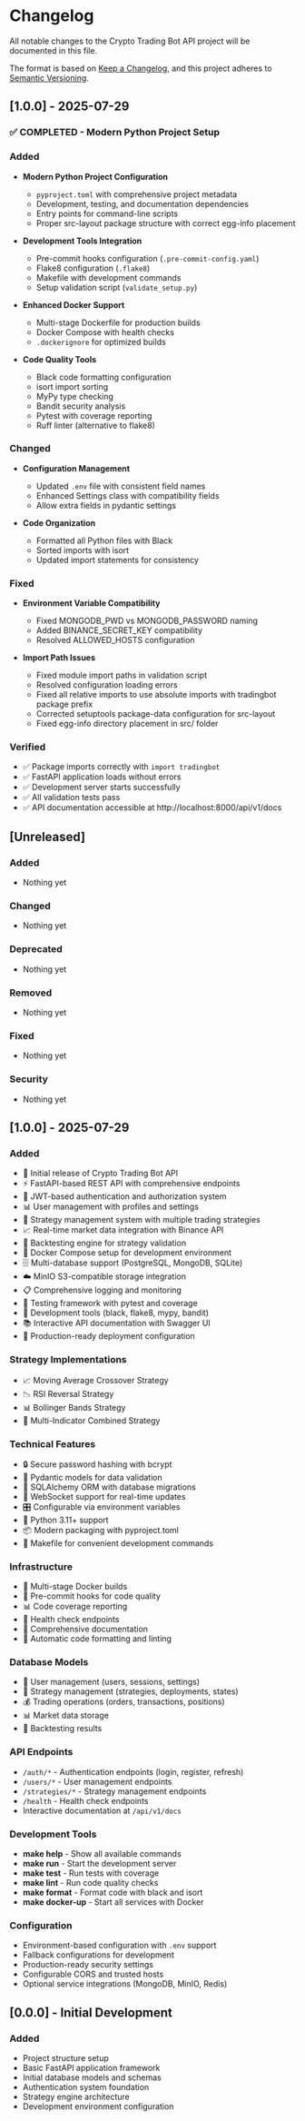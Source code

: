 # Changelog

All notable changes to the Crypto Trading Bot API project will be documented in this file.

The format is based on [Keep a Changelog](https://keepachangelog.com/en/1.0.0/),
and this project adheres to [Semantic Versioning](https://semver.org/spec/v2.0.0.html).

## [1.0.0] - 2025-07-29

### ✅ COMPLETED - Modern Python Project Setup

### Added
- **Modern Python Project Configuration**
  - `pyproject.toml` with comprehensive project metadata
  - Development, testing, and documentation dependencies
  - Entry points for command-line scripts
  - Proper src-layout package structure with correct egg-info placement
  
- **Development Tools Integration**
  - Pre-commit hooks configuration (`.pre-commit-config.yaml`)
  - Flake8 configuration (`.flake8`)
  - Makefile with development commands
  - Setup validation script (`validate_setup.py`)
  
- **Enhanced Docker Support**
  - Multi-stage Dockerfile for production builds
  - Docker Compose with health checks
  - `.dockerignore` for optimized builds
  
- **Code Quality Tools**
  - Black code formatting configuration
  - isort import sorting
  - MyPy type checking
  - Bandit security analysis
  - Pytest with coverage reporting
  - Ruff linter (alternative to flake8)

### Changed
- **Configuration Management**
  - Updated `.env` file with consistent field names
  - Enhanced Settings class with compatibility fields
  - Allow extra fields in pydantic settings
  
- **Code Organization**
  - Formatted all Python files with Black
  - Sorted imports with isort
  - Updated import statements for consistency

### Fixed
- **Environment Variable Compatibility**
  - Fixed MONGODB_PWD vs MONGODB_PASSWORD naming
  - Added BINANCE_SECRET_KEY compatibility
  - Resolved ALLOWED_HOSTS configuration
  
- **Import Path Issues**
  - Fixed module import paths in validation script
  - Resolved configuration loading errors
  - Fixed all relative imports to use absolute imports with tradingbot package prefix
  - Corrected setuptools package-data configuration for src-layout
  - Fixed egg-info directory placement in src/ folder

### Verified
- ✅ Package imports correctly with `import tradingbot`
- ✅ FastAPI application loads without errors
- ✅ Development server starts successfully
- ✅ All validation tests pass
- ✅ API documentation accessible at http://localhost:8000/api/v1/docs

## [Unreleased]

### Added
- Nothing yet

### Changed
- Nothing yet

### Deprecated
- Nothing yet

### Removed
- Nothing yet

### Fixed
- Nothing yet

### Security
- Nothing yet

## [1.0.0] - 2025-07-29

### Added
- 🎉 Initial release of Crypto Trading Bot API
- ⚡ FastAPI-based REST API with comprehensive endpoints
- 🔐 JWT-based authentication and authorization system
- 📊 User management with profiles and settings
- 🤖 Strategy management system with multiple trading strategies
- 📈 Real-time market data integration with Binance API
- 🔄 Backtesting engine for strategy validation
- 🐳 Docker Compose setup for development environment
- 🗄️ Multi-database support (PostgreSQL, MongoDB, SQLite)
- ☁️ MinIO S3-compatible storage integration
- 📋 Comprehensive logging and monitoring
- 🧪 Testing framework with pytest and coverage
- 🔧 Development tools (black, flake8, mypy, bandit)
- 📚 Interactive API documentation with Swagger UI
- 🚀 Production-ready deployment configuration

### Strategy Implementations
- 📈 Moving Average Crossover Strategy
- 📉 RSI Reversal Strategy  
- 📊 Bollinger Bands Strategy
- 🔄 Multi-Indicator Combined Strategy

### Technical Features
- 🔒 Secure password hashing with bcrypt
- 🎯 Pydantic models for data validation
- 🔄 SQLAlchemy ORM with database migrations
- 📡 WebSocket support for real-time updates
- 🎛️ Configurable via environment variables
- 🐍 Python 3.11+ support
- 📦 Modern packaging with pyproject.toml
- 🔧 Makefile for convenient development commands

### Infrastructure
- 🐳 Multi-stage Docker builds
- 🧪 Pre-commit hooks for code quality
- 📊 Code coverage reporting
- 🚀 Health check endpoints
- 📝 Comprehensive documentation
- 🔄 Automatic code formatting and linting

### Database Models
- 👤 User management (users, sessions, settings)
- 🤖 Strategy management (strategies, deployments, states)
- 💰 Trading operations (orders, transactions, positions)
- 📊 Market data storage
- 🧪 Backtesting results

### API Endpoints
- `/auth/*` - Authentication endpoints (login, register, refresh)
- `/users/*` - User management endpoints  
- `/strategies/*` - Strategy management endpoints
- `/health` - Health check endpoints
- Interactive documentation at `/api/v1/docs`

### Development Tools
- **make help** - Show all available commands
- **make run** - Start the development server
- **make test** - Run tests with coverage
- **make lint** - Run code quality checks
- **make format** - Format code with black and isort
- **make docker-up** - Start all services with Docker

### Configuration
- Environment-based configuration with `.env` support
- Fallback configurations for development
- Production-ready security settings
- Configurable CORS and trusted hosts
- Optional service integrations (MongoDB, MinIO, Redis)

## [0.0.0] - Initial Development

### Added
- Project structure setup
- Basic FastAPI application framework
- Initial database models and schemas
- Authentication system foundation
- Strategy engine architecture
- Development environment configuration
